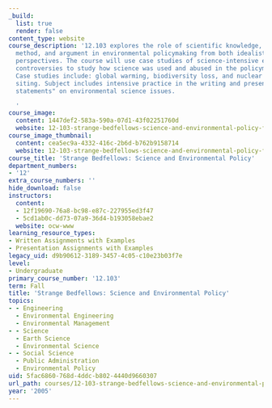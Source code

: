 ```yaml
---
_build:
  list: true
  render: false
content_type: website
course_description: '12.103 explores the role of scientific knowledge, discovery,
  method, and argument in environmental policymaking from both idealistic and realistic
  perspectives. The course will use case studies of science-intensive environmental
  controversies to study how science was used and abused in the policymaking process.
  Case studies include: global warming, biodiversity loss, and nuclear waste disposal
  siting. Subject includes intensive practice in the writing and presentation of "position
  statements" on environmental science issues.

  '
course_image:
  content: 1447def2-583a-590a-07d1-43f02251760d
  website: 12-103-strange-bedfellows-science-and-environmental-policy-fall-2005
course_image_thumbnail:
  content: cea5ec9a-4332-416c-2b6d-b762b9158714
  website: 12-103-strange-bedfellows-science-and-environmental-policy-fall-2005
course_title: 'Strange Bedfellows: Science and Environmental Policy'
department_numbers:
- '12'
extra_course_numbers: ''
hide_download: false
instructors:
  content:
  - 12f19690-76a8-bc98-e87c-227955ed3f47
  - 5cd1ab0c-dd73-07a9-36d4-b193058ebae2
  website: ocw-www
learning_resource_types:
- Written Assignments with Examples
- Presentation Assignments with Examples
legacy_uid: d9b90612-3189-3457-4c05-c10e23b03f7e
level:
- Undergraduate
primary_course_number: '12.103'
term: Fall
title: 'Strange Bedfellows: Science and Environmental Policy'
topics:
- - Engineering
  - Environmental Engineering
  - Environmental Management
- - Science
  - Earth Science
  - Environmental Science
- - Social Science
  - Public Administration
  - Environmental Policy
uid: 5fac6860-768d-4ddc-b802-4440d9660307
url_path: courses/12-103-strange-bedfellows-science-and-environmental-policy-fall-2005
year: '2005'
---
```


